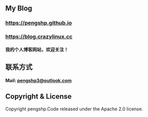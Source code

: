 ## My Blog
### <https://pengshp.github.io>
### <https://blog.crazylinux.cc>
#### 我的个人博客网站，欢迎关注！

## 联系方式
#### Mail: pengshp3@outlook.com

## Copyright & License
Copyright pengshp.Code released under the Apache 2.0 license.
